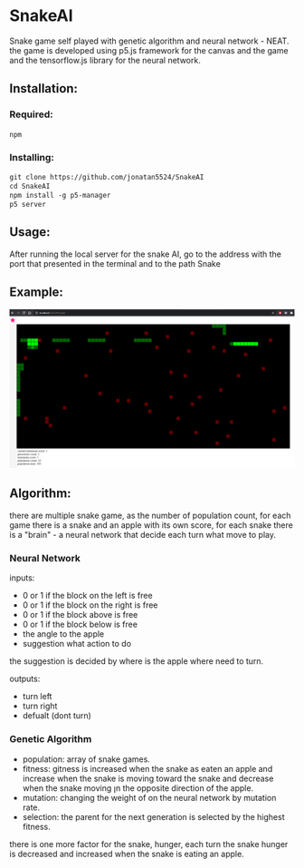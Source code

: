 # SnakeAI
Snake game self played with genetic algorithm and neural network - NEAT. the game is developed using p5.js framework for the canvas and the game and the tensorflow.js library for the neural network.

## Installation:

### Required:

    npm

### Installing:
    git clone https://github.com/jonatan5524/SnakeAI
    cd SnakeAI
    npm install -g p5-manager
    p5 server

## Usage:
After running the local server for the snake AI, go to the address with the port that presented in the terminal and to the path Snake

## Example:
![example](README_Images/Capture.PNG)

## Algorithm:
there are multiple snake game, as the number of population count, for each game there is a snake and an apple with its own score, for each snake there is a "brain" - a neural network that decide each turn what move to play.

### Neural Network

inputs:
* 0 or 1 if the block on the left is free
* 0 or 1 if the block on the right is free
* 0 or 1 if the block above is free
* 0 or 1 if the block below is free
* the angle to the apple
* suggestion what action to do

the suggestion is decided by where is the apple where need to turn.

outputs:
* turn left
* turn right
* defualt (dont turn)

### Genetic Algorithm 
* population: array of snake games.
* fitness: gitness is increased when the snake as eaten an apple and increase when the snake is moving toward the snake and decrease when the snake moving ןn the opposite direction of the apple.
* mutation: changing the weight of on the neural network by mutation rate.
* selection: the parent for the next generation is selected by the highest fitness.

there is one more factor for the snake, hunger, each turn the snake hunger is decreased and increased when the snake is eating an apple. 
